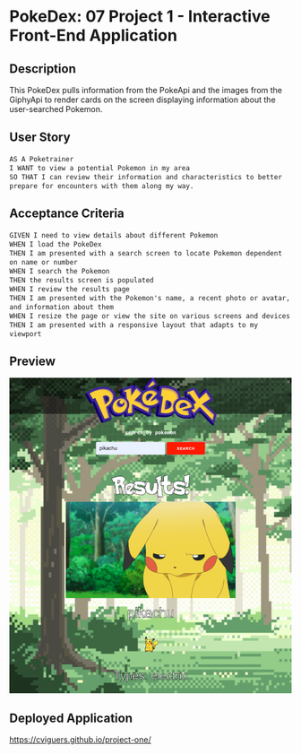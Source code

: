 # PokeDex: 07 Project 1 - Interactive Front-End Application

## Description
This PokeDex pulls information from the PokeApi and the images from the GiphyApi to render cards on the screen displaying information about the user-searched Pokemon. 


## User Story

```
AS A Poketrainer
I WANT to view a potential Pokemon in my area
SO THAT I can review their information and characteristics to better prepare for encounters with them along my way.
```

## Acceptance Criteria

```
GIVEN I need to view details about different Pokemon
WHEN I load the PokeDex
THEN I am presented with a search screen to locate Pokemon dependent on name or number
WHEN I search the Pokemon
THEN the results screen is populated
WHEN I review the results page
THEN I am presented with the Pokemon's name, a recent photo or avatar, and information about them
WHEN I resize the page or view the site on various screens and devices
THEN I am presented with a responsive layout that adapts to my viewport
```

## Preview
<img src="./assets/images/screenshot.png"/>

## Deployed Application
https://cviguers.github.io/project-one/
